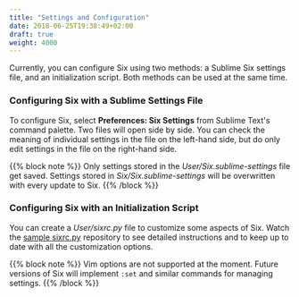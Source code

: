 ```yaml
---
title: "Settings and Configuration"
date: 2018-06-25T19:38:49+02:00
draft: true
weight: 4000
---
```


Currently, you can configure Six
using two methods: a Sublime Six settings file, and an initialization script.
Both methods can be used at the same time.

### Configuring Six with a Sublime Settings File

To configure Six,
select **Preferences: Six Settings** from Sublime Text's command palette.
Two files will open side by side.
You can check the meaning of individual settings
in the file on the left-hand side,
but do only edit settings in the file on the right-hand side.

{{% block note %}}
Only settings stored in the *User/Six.sublime-settings* file
get saved. Settings stored in *Six/Six.sublime-settings*
will be overwritten with every update to Six.
{{% /block %}}

### Configuring Six with an Initialization Script

You can create a *User/sixrc.py* file
to customize some aspects of Six.
Watch the [sample sixrc.py](https://github.com/SublimeSix/sample-sixrc) repository
to see detailed instructions
and to keep up to date
with all the customization options.

{{% block note %}}
Vim options are not supported at the moment.
Future versions of Six will implement `:set`
and similar commands for managing settings.
{{% /block %}}

